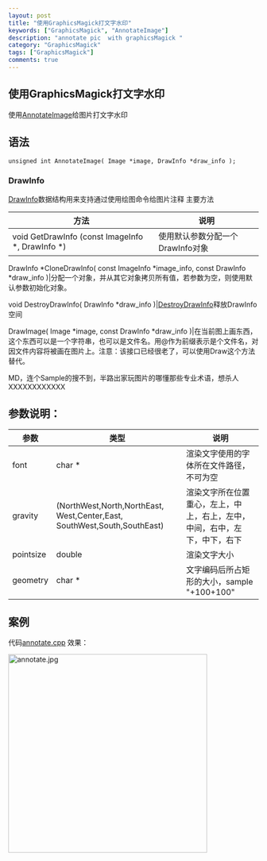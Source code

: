 ```yaml
---
layout: post
title: "使用GraphicsMagick打文字水印"
keywords: ["GraphicsMagick", "AnnotateImage"]
description: "annotate pic  with graphicsMagick "
category: "GraphicsMagick"
tags: ["GraphicsMagick"]
comments: true
---
```


## 使用GraphicsMagick打文字水印

使用[AnnotateImage](http://www.graphicsmagick.org/api/annotate.html)给图片打文字水印

## 语法

```
unsigned int AnnotateImage( Image *image, DrawInfo *draw_info );
```

### DrawInfo

[DrawInfo](http://www.graphicsmagick.org/api/types.html#drawinfo)数据结构用来支持通过使用绘图命令给图片注释
主要方法

方法|说明
----- |-------
void 	GetDrawInfo (const ImageInfo *, DrawInfo *)|使用默认参数分配一个DrawInfo对象

DrawInfo *CloneDrawInfo( const ImageInfo *image_info, const DrawInfo *draw_info )|分配一个对象，并从其它对象拷贝所有值，若参数为空，则使用默认参数初始化对象。

void DestroyDrawInfo( DrawInfo *draw_info )|[DestroyDrawInfo](http://www.graphicsmagick.org/api/render.html#destroydrawinfo)释放DrawInfo空间

DrawImage( Image *image, const DrawInfo *draw_info )|在当前图上画东西，这个东西可以是一个字符串，也可以是文件名。用@作为前缀表示是个文件名，对因文件内容将被画在图片上。注意：该接口已经很老了，可以使用Draw这个方法替代。

MD，连个Sample的搜不到，半路出家玩图片的哪懂那些专业术语，想杀人XXXXXXXXXXXX

## 参数说明：

参数 |类型 |说明
----- |-------- |--------
font|char *|渲染文字使用的字体所在文件路径，不可为空
gravity|(NorthWest,North,NorthEast, West,Center,East, SouthWest,South,SouthEast)|渲染文字所在位置重心，左上，中上，右上，左中，中间，右中，左下，中下，右下
pointsize|double|渲染文字大小
geometry|char *|文字编码后所占矩形的大小，sample "+100+100"

## 案例
代码[annotate.cpp](https://github.com/AndreMouche/GraphicsStudy/blob/master/GraphicsMagicUsage/annotate.cpp)
效果：

<img src="https://raw.githubusercontent.com/AndreMouche/GraphicsStudy/master/GraphicsMagicUsage/data/annotate.jpg" alt="annotate.jpg" title="annotate.jpg" width="400" />




